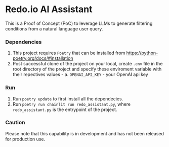 # Redo.io AI Assistant

This is a Proof of Concept (PoC) to leverage LLMs to generate filtering conditions from a natural language user query.

### Dependencies
1. This project requires `Poetry` that can be installed from https://python-poetry.org/docs/#installation
2. Post successful clone of the project on your local, create `.env` file in the root directory of the project and specify these enviroment variable with their repectives values -
    a. `OPENAI_API_KEY` - your OpenAI api key

### Run
1. Run `poetry update` to first install all the dependecies.
2. Run `poetry run chainlit run redo_assistant.py`, where `redo_assistant.py` is the entrypoint of the project.

### Caution 
Please note that this capability is in development and has not been released for production use. 
